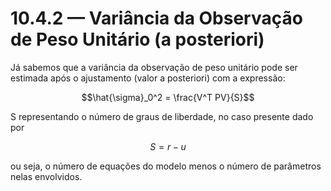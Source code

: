 # 10.4.2 — Variância da Observação de Peso Unitário (a posteriori)

Já sabemos que a variância da observação de peso unitário pode ser estimada após o ajustamento (valor a posteriori) com a expressão:

$$\hat{\sigma}_0^2 = \frac{V^T PV}{S}$$

S representando o número de graus de liberdade, no caso presente dado por

$$S = r - u$$

ou seja, o número de equações do modelo menos o número de parâmetros nelas envolvidos.
